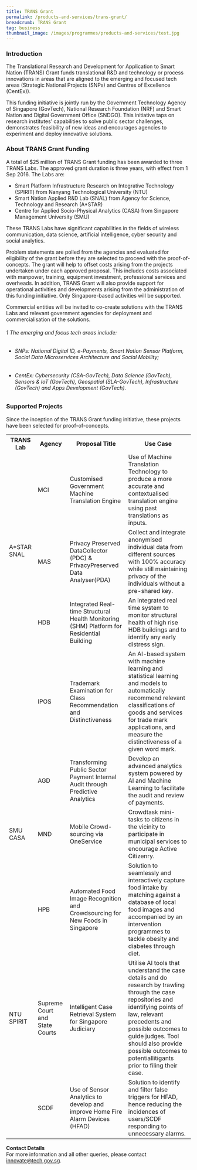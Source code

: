 ```yaml
---
title: TRANS Grant
permalink: /products-and-services/trans-grant/
breadcrumb: TRANS Grant
tag: business
thumbnail_image: /images/programmes/products-and-services/test.jpg
---
```

### **Introduction**
The Translational Research and Development for Application to Smart Nation (TRANS) Grant funds translational R&D and technology or process innovations in areas that are aligned to the emerging and focused tech areas (Strategic National Projects (SNPs) and Centres of Excellence (CentEx)). 

This funding initiative is jointly run by the Government Technology Agency of Singapore (GovTech), National Research Foundation (NRF) and Smart Nation and Digital Government Office (SNDGO). This initiative taps on research institutes’ capabilities to solve public sector challenges, demonstrates feasibility of new ideas and encourages agencies to experiment and deploy innovative solutions.  

### **About TRANS Grant Funding**
A total of $25 million of TRANS Grant funding has been awarded to three TRANS Labs. The approved grant duration is three years, with effect from 1 Sep 2016. The Labs are:

* Smart Platform Infrastructure Research on Integrative Technology (SPIRIT) from Nanyang Technological University (NTU)
* Smart Nation Applied R&D Lab (SNAL) from Agency for Science, Technology and Research (A*STAR) 
* Centre for Applied Socio-Physical Analytics (CASA) from Singapore Management University (SMU) 

These TRANS Labs have significant capabilities in the fields of wireless communication, data science, artificial intelligence, cyber security and social analytics. 

Problem statements are polled from the agencies and evaluated for eligibility of the grant before they are selected to proceed with the proof-of-concepts. The grant will help to offset costs arising from the projects undertaken under each approved proposal. This includes costs associated with manpower, training, equipment investment, professional services and overheads. In addition, TRANS Grant will also provide support for operational activities and developments arising from the administration of this funding initiative. Only Singapore-based activities will be supported.  

Commercial entities will be invited to co-create solutions with the TRANS Labs and relevant government agencies for deployment and commercialisation of the solutions.  

###### 1 The emerging and focus tech areas include:
* ###### SNPs: National Digital ID, e-Payments, Smart Nation Sensor Platform, Social Data Microservices Architecture and Social Mobility;
* ###### CentEx: Cybersecurity (CSA-GovTech), Data Science (GovTech), Sensors & IoT (GovTech), Geospatial (SLA-GovTech), Infrastructure (GovTech) and Apps Development (GovTech).

 
### **Supported Projects**
Since the inception of the TRANS Grant funding initiative, these projects have been selected for proof-of-concepts.

<table class="table-h">
  <tr>
    <th>TRANS Lab</th>
    <th>Agency</th>
    <th>Proposal Title</th>
    <th>Use Case</th>
  </tr>
  <tr>
    <td rowspan="3">A*STAR SNAL</td>
    <td>MCI</td>
    <td>Customised Government Machine Translation Engine</td>
    <td>Use of Machine Translation Technology to produce a more accurate and contextualised translation engine using past translations as inputs.</td>
  </tr>
  <tr>
    <td>MAS</td>
    <td>Privacy Preserved DataCollector (PDC) &amp; PrivacyPreserved Data Analyser(PDA)</td>
    <td>Collect and integrate anonymised individual data from different sources with 100% accuracy while still maintaining privacy of the individuals without a pre-shared key.</td>
  </tr>
  <tr>
    <td>HDB</td>
    <td>Integrated Real-time Structural Health Monitoring (SHM) Platform for Residential Building</td>
    <td>An integrated real time system to monitor structural health of high rise HDB buildings and to identify any early distress sign.</td>
  </tr>
  <tr>
    <td></td>
    <td>IPOS</td>
    <td>Trademark Examination for Class Recommendation and Distinctiveness</td>
    <td>An AI-based system with machine learning and statistical learning and models to automatically recommend relevant classifications of goods and services for trade mark applications, and measure the distinctiveness of a given word mark.</td>
  </tr>
  <tr>
    <td></td>
    <td>AGD</td>
    <td>Transforming Public Sector Payment Internal Audit through Predictive Analytics</td>
    <td>Develop an advanced analytics system powered by AI and Machine Learning to facilitate the audit and review of payments.</td>
  </tr>
  <tr>
    <td>SMU CASA</td>
    <td>MND</td>
    <td>Mobile Crowd-sourcing via OneService</td>
    <td>Crowdtask mini-tasks to citizens in the vicinity to participate in municipal services to encourage Active Citizenry.</td>
  </tr>
  <tr>
    <td></td>
    <td>HPB</td>
    <td>Automated Food Image Recognition and Crowdsourcing for New Foods in Singapore</td>
    <td>Solution to seamlessly and interactively capture food intake by matching against a database of local food images and accompanied by an intervention programmes to tackle obesity and diabetes through diet.</td>
  </tr>
  <tr>
    <td>NTU SPIRIT</td>
    <td>Supreme Court and State Courts</td>
    <td>Intelligent Case Retrieval System for Singapore Judiciary</td>
    <td>Utilise AI tools that understand the case details and do research by trawling through the case repositories and identifying points of law, relevant precedents and possible outcomes to guide judges. Tool should also provide possible outcomes to potentiallitigants prior to filing their case.</td>
  </tr>
  <tr>
    <td></td>
    <td>SCDF</td>
    <td>Use of Sensor Analytics to develop and improve Home Fire Alarm Devices (HFAD)</td>
    <td>Solution to identify and filter false triggers for HFAD, hence reducing the incidences of users/SCDF responding to unnecessary alarms.</td>
  </tr>
</table>

**Contact Details**<br>
For more information and all other queries, please contact [innovate@tech.gov.sg](mailto:innovate@tech.gov.sg).
